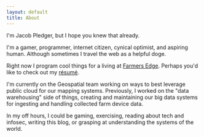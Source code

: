 ```yaml
---
layout: default
title: About
---
```


I'm Jacob Pledger, but I hope you knew that already.

I'm a gamer, programmer, internet citizen, cynical optimist, and aspiring human. Although sometimes I travel the web as a helpful doge.

Right now I program cool things for a living at [Farmers Edge](https://www.farmersedge.ca). Perhaps you'd like to check out my [résumé](/resume.html).

I'm currently on the Geospatial team working on ways to best leverage public cloud for our mapping systems.
Previously, I worked on the "data warehousing" side of things, creating and maintaining our big data systems for ingesting and handling collected farm device data.

In my off hours, I could be gaming, exercising, reading about tech and infosec, writing this blog, or grasping at understanding the systems of the world.